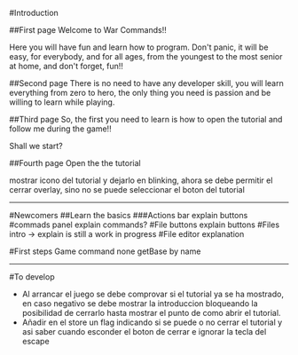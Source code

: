 #Introduction

##First page
Welcome to War Commands!!

Here you will have fun and learn how to program. 
Don't panic, it will be easy, for everybody, and for all ages, from the youngest to the most senior at home, 
and don't forget, fun!!

##Second page
There is no need to have any developer skill, you will learn everything from zero to hero, the only thing you need is passion
and be willing to learn while playing.

##Third page
So, the first you need to learn is how to open the tutorial and follow me during the game!! 

Shall we start?

##Fourth page
Open the the tutorial

mostrar icono del tutorial y dejarlo en blinking, ahora se debe permitir el cerrar overlay, sino no se puede seleccionar el 
boton del tutorial



<hr>

#Newcomers
##Learn the basics
###Actions bar
explain buttons
#commads panel
explain commands?
#File buttons
explain buttons
#Files
intro -> explain is still a work in progress
#File editor
explanation

#First steps
Game command
none
getBase by name

<hr>

#To develop
* Al arrancar el juego  se debe comprovar si el tutorial ya se ha mostrado, en caso negativo se debe mostrar la introduccion
  bloqueando la posibilidad de cerrarlo hasta mostrar el punto de como abrir el tutorial.
* Añadir en el store un flag indicando si se puede o no cerrar el tutorial y asi saber cuando
  esconder el boton de cerrar e ignorar la tecla del escape